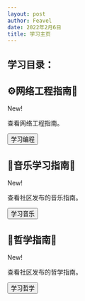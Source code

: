 ```yaml
---
layout: post
author: Feavel
date: 2022年2月6日
title: 学习主页
---
```


<script>
  import Card from '$lib/components/ui/Card.svelte';
</script>

## 学习目录：

<Card>
  <div class="card-body">
    <h2 class="card-title">⚙️网络工程指南🧭</h2>
    <div class="badge-info badge">New!</div>
    <p>查看网络工程指南。</p>
    <div class="card-actions justify-end">
      <a href="/learn/programming"> <button class="btn-accent btn">学习编程</button></a>
    </div>
  </div>
</Card>

<div class="divider" />

<Card>
  <div class="card-body">
    <h2 class="card-title">🎵音乐学习指南🧭</h2>
    <div class="badge-info badge">New!</div>
    <p>查看社区发布的音乐指南。</p>
    <div class="card-actions justify-end">
      <a href="/learn/music"> <button class="btn-accent btn">学习音乐</button></a>
    </div>
  </div>
</Card>

<div class="divider" />

<Card>
  <div class="card-body">
    <h2 class="card-title">💭哲学指南🧭</h2>
    <div class="badge-info badge">New!</div>
    <p>查看社区发布的哲学指南。</p>
    <div class="card-actions justify-end">
      <a href="/learn/phylosophy"> <button class="btn-accent btn">学习哲学</button></a>
    </div>
  </div>
</Card>

<div class="divider" />
